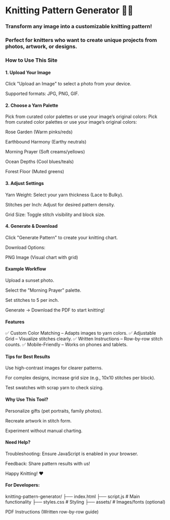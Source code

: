 # Knitting Pattern Generator 🧶✨
### Transform any image into a customizable knitting pattern!
### Perfect for knitters who want to create unique projects from photos, artwork, or designs.

### How to Use This Site
#### 1. Upload Your Image
Click "Upload an Image" to select a photo from your device.

Supported formats: JPG, PNG, GIF.

#### 2. Choose a Yarn Palette
Pick from curated color palettes or use your image’s original colors:
Pick from curated color palettes or use your image’s original colors:

Rose Garden (Warm pinks/reds)

Earthbound Harmony (Earthy neutrals)

Morning Prayer (Soft creams/yellows)

Ocean Depths (Cool blues/teals)

Forest Floor (Muted greens)

#### 3. Adjust Settings
Yarn Weight: Select your yarn thickness (Lace to Bulky).

Stitches per Inch: Adjust for desired pattern density.

Grid Size: Toggle stitch visibility and block size.

#### 4. Generate & Download
Click "Generate Pattern" to create your knitting chart.

Download Options:

PNG Image (Visual chart with grid)

#### Example Workflow
Upload a sunset photo.

Select the "Morning Prayer" palette.

Set stitches to 5 per inch.

Generate → Download the PDF to start knitting!

#### Features
✅ Custom Color Matching – Adapts images to yarn colors.
✅ Adjustable Grid – Visualize stitches clearly.
✅ Written Instructions – Row-by-row stitch counts.
✅ Mobile-Friendly – Works on phones and tablets.

#### Tips for Best Results
Use high-contrast images for clearer patterns.

For complex designs, increase grid size (e.g., 10x10 stitches per block).

Test swatches with scrap yarn to check sizing.

#### Why Use This Tool?
Personalize gifts (pet portraits, family photos).

Recreate artwork in stitch form.

Experiment without manual charting.

#### Need Help?
Troubleshooting: Ensure JavaScript is enabled in your browser.

Feedback: Share pattern results with us!

Happy Knitting! ❤️

#### For Developers:

knitting-pattern-generator/
├── index.html
├── script.js          # Main functionality
├── styles.css         # Styling
├── assets/            # Images/fonts (optional)


PDF Instructions (Written row-by-row guide)
